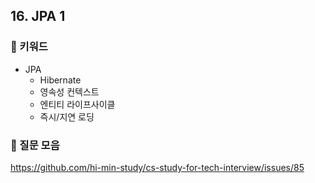 ## 16. JPA 1
### 📍 키워드

- JPA
  - Hibernate
  - 영속성 컨텍스트
  - 엔티티 라이프사이클
  - 즉시/지연 로딩

### 📍 질문 모음
https://github.com/hi-min-study/cs-study-for-tech-interview/issues/85